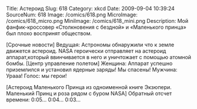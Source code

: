 Title: Астероид 
Slug: 618 
Category: xkcd 
Date: 2009-09-04 10:39:24 
SourceNum: 618 
Image: /comics/618.png 
MicroImage: /comics/618_micro.png 
MiniImage: /comics/618_mini.png 
Description: Мой фанфик-кроссовер «Столкновения с бездной» и «Маленького принца» был плохо воспринят обществом. 

[Срочные новости]
Ведущая: Астрономы обнаружили что к земле движется астероид.
NASA героически отправляет на астероид аппарат,который ввинчивается в него и уничтожает с помощью атомной бомбы.
[Центр управление полетом] 
Женщина: Аппарат успешно приземлился и установил ядерные заряды! Мы спасены!
Мужчина: Урааа!
Голос: мы герои!

[Астероид Маленького Принца из одноименной книге Экзюпери. Маленький Принц и роза рядом с буром NASA]
Обратный отсчет времени: 0:05... 0:04... 0:03...